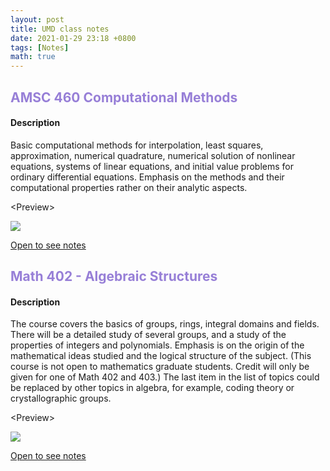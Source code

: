 ```yaml
---
layout: post
title: UMD class notes
date: 2021-01-29 23:18 +0800
tags: [Notes]
math: true
---
```


<!-- Global site tag (gtag.js) - Google Analytics -->
  <script async src="https://www.googletagmanager.com/gtag/js?id=G-TG0XJZG53F"></script>
  <script>
    window.dataLayer = window.dataLayer || [];
    function gtag(){dataLayer.push(arguments);}
    gtag('js', new Date());

    gtag('config', 'G-TG0XJZG53F');
  </script>



## <font color= 977FD7> AMSC 460 Computational Methods</font>

#### Description
Basic computational methods for interpolation, least squares, approximation, numerical quadrature, numerical solution of nonlinear equations, systems of linear equations, and initial value problems for ordinary differential equations. Emphasis on the methods and their computational properties rather on their analytic aspects.

\<Preview>

<img src="{{ '/docs/AMSC460preview.png' | relative_url }}">

<a href="/mathnotes/docs/AMSC460.pdf">Open to see notes</a>

## <font color= 977FD7> Math 402 - Algebraic Structures</font>

#### Description
The course covers the basics of groups, rings, integral domains and fields. There will be a detailed study of several groups, and a study of the properties of integers and polynomials. Emphasis is on the origin of the mathematical ideas studied and the logical structure of the subject. (This course is not open to mathematics graduate students. Credit will only be given for one of Math 402 and 403.) The last item in the list of topics could be replaced by other topics in algebra, for example, coding theory or crystallographic groups.

\<Preview>

<img src="{{ '/docs/MATH402preview.png' | relative_url }}">

<a href="/mathnotes/docs/MATH402.pdf">Open to see notes</a>
